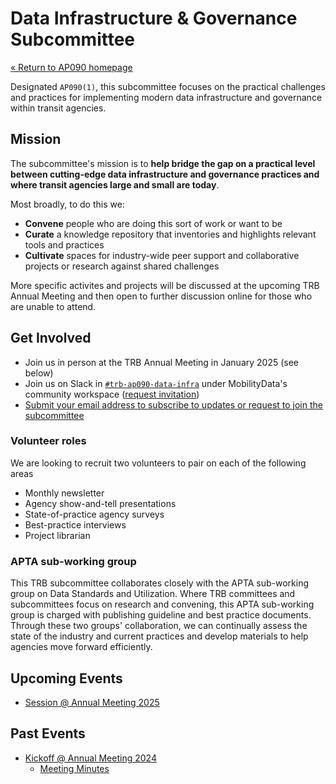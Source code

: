 # Data Infrastructure & Governance Subcommittee

[« Return to AP090 homepage](/)

Designated `AP090(1)`, this subcommittee focuses on the practical challenges and practices for implementing modern data infrastructure and governance within transit agencies.

## Mission

The subcommittee's mission is to **help bridge the gap on a practical level between cutting-edge data infrastructure and governance practices and where transit agencies large and small are today**.

Most broadly, to do this we:

- **Convene** people who are doing this sort of work or want to be
- **Curate** a knowledge repository that inventories and highlights relevant tools and practices
- **Cultivate** spaces for industry-wide peer support and collaborative projects or research against shared challenges

More specific activites and projects will be discussed at the upcoming TRB Annual Meeting and then open to further discussion online for those who are unable to attend.

## Get Involved

- Join us in person at the TRB Annual Meeting in January 2025 (see below)
- Join us on Slack in [`#trb-ap090-data-infra`](https://mobilitydata-io.slack.com/archives/C05JRCWALH0) under MobilityData's community workspace ([request invitation](https://docs.google.com/forms/d/e/1FAIpQLSczZbZB9ql_Xl-1uBtmvYmA0fwfm1UX92SyWAdkuMEDfxac5w/viewform))
- [Submit your email address to subscribe to updates or request to join the subcommittee](https://bit.ly/transit-data-infra)

### Volunteer roles

We are looking to recruit two volunteers to pair on each of the following areas

- Monthly newsletter
- Agency show-and-tell presentations
- State-of-practice agency surveys
- Best-practice interviews
- Project librarian

### APTA sub-working group

This TRB subcommittee collaborates closely with the APTA sub-working group on Data Standards and Utilization. Where TRB committees and subcommittees focus on research and convening, this APTA sub-working group is charged with publishing guideline and best practice documents. Through these two groups' collaboration, we can continually assess the state of the industry and current practices and develop materials to help agencies move forward efficiently.

## Upcoming Events

- [Session @ Annual Meeting 2025](/annual-meetings/2025/data-infra-gov-subcommittee)

## Past Events

- [Kickoff @ Annual Meeting 2024](/annual-meetings/2024/data-infra-gov-subcommittee)
  - [Meeting Minutes](/subcommittees/data-infra-gov/minutes/2024-09-01_annual-meeting)
